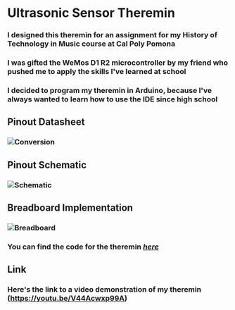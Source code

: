 # Ultrasonic Sensor Theremin
### I designed this theremin for an assignment for my History of Technology in Music course at Cal Poly Pomona
### I was gifted the WeMos D1 R2 microcontroller by my friend who pushed me to apply the skills I've learned at school
### I decided to program my theremin in Arduino, because I've always wanted to learn how to use the IDE since high school
## Pinout Datasheet
### ![Conversion](https://github.com/FrancisTanglao/UltrasonicSensorTheremin/blob/main/WeMos%20D1%20R2%20Pinout%20Conversion.png)
## Pinout Schematic
### ![Schematic](https://github.com/FrancisTanglao/UltrasonicSensorTheremin/blob/main/Ultrasonic%20Sensor%20Theremin%20Schematic.png)
## Breadboard Implementation
### ![Breadboard](https://github.com/FrancisTanglao/UltrasonicSensorTheremin/blob/main/Ultrasonic%20Sensor%20Theremin%20Breadboard.png)
### You can find the code for the theremin [*here*](https://github.com/FrancisTanglao/UltrasonicSensorTheremin/blob/main/WeMosUltrasonicSensorTheremin.ino)
## Link
### Here's the link to a video demonstration of my theremin (https://youtu.be/V44Acwxp99A)
